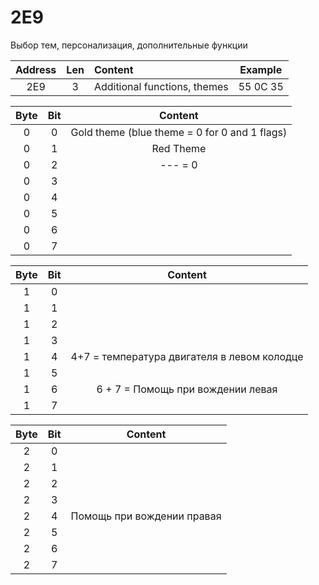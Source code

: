 # 2E9
Выбор тем, персонализация, дополнительные функции

| Address        | Len           | Content  | Example  | 
| :-------------: |:-------------:| :-----| :-----:
| 2E9     | 3 | Additional functions, themes | 55 0C 35 |

| Byte | Bit        |  Content |
| :-------------: | :-------------: |:-------------:|
| 0 | 0 | Gold theme (blue theme = 0 for 0 and 1 flags) | 
| 0 | 1 | Red Theme|
| 0 | 2 | --- = 0 |
| 0 | 3 | |
| 0 | 4 | |
| 0 | 5 | |
| 0 | 6 | |
| 0 | 7 | |

| Byte | Bit        |  Content |
| :-------------: | :-------------: |:-------------:|
| 1 | 0 |  |
| 1 | 1 |  |
| 1 | 2 |  |
| 1 | 3 |  |
| 1 | 4 | 4+7 = температура двигателя в левом колодце |
| 1 | 5 |  |
| 1 | 6 | 6 + 7 = Помощь при вождении левая |
| 1 | 7 |  |

| Byte | Bit        |  Content |
| :-------------: | :-------------: |:-------------:|
| 2 | 0 |  |
| 2 | 1 |  |
| 2 | 2 |  |
| 2 | 3 |  |
| 2 | 4 | Помощь при вождении правая  |
| 2 | 5 |  |
| 2 | 6 |  |
| 2 | 7 |  |
